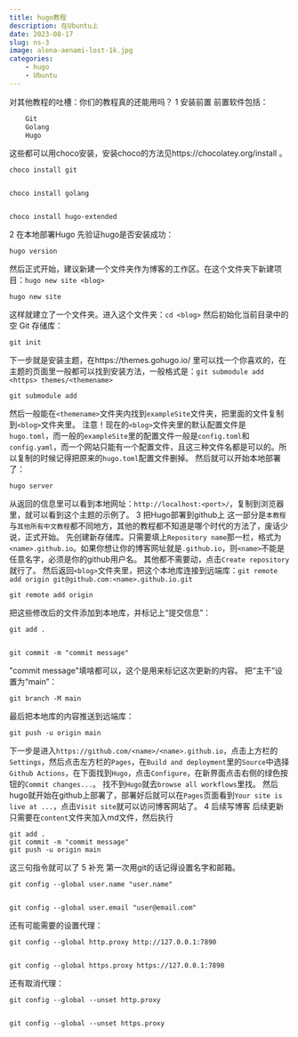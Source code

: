 ```yaml
---
title: hugo教程
description: 在Ubuntu上
date: 2023-08-17
slug: ns-3
image: alena-aenami-lost-1k.jpg
categories:
    - hugo
    - Ubuntu
---
```


对其他教程的吐槽：你们的教程真的还能用吗？
1 安装前置
前置软件包括：

```bash
    Git
    Golang
    Hugo
```

这些都可以用choco安装，安装choco的方法见https://chocolatey.org/install 。

```
choco install git


choco install golang


choco install hugo-extended
```

2 在本地部署Hugo
先验证hugo是否安装成功：
```
hugo version
```

然后正式开始，建议新建一个文件夹作为博客的工作区。在这个文件夹下新建项目：`hugo new site <blog>`
```
hugo new site 
```
这样就建立了一个文件夹。进入这个文件夹：`cd <blog>`
然后初始化当前目录中的空 Git 存储库：
```
git init
```
下一步就是安装主题，在https://themes.gohugo.io/ 里可以找一个你喜欢的，在主题的页面里一般都可以找到安装方法，一般格式是：`git submodule add <https> themes/<themename>`
```
git submodule add
```
然后一般能在`<themename>`文件夹内找到`exampleSite`文件夹，把里面的文件复制到`<blog>`文件夹里。
注意！现在的`<blog>`文件夹里的默认配置文件是`hugo.toml`，而一般的`exampleSite`里的配置文件一般是`config.toml`和`config.yaml`，而一个网站只能有一个配置文件，且这三种文件名都是可以的。所以复制的时候记得把原来的`hugo.toml`配置文件删掉。
然后就可以开始本地部署了：
```
hugo server
```
从返回的信息里可以看到本地网址：`http://localhost:<port>/`，复制到浏览器里，就可以看到这个主题的示例了。
3 把Hugo部署到github上
这一部分是`本教程`与`其他所有中文教程`都不同地方，其他的教程都不知道是哪个时代的方法了，废话少说，正式开始。
先创建新存储库。只需要填上`Repository name`那一栏，格式为`<name>.github.io`。如果你想让你的博客网址就是`.github.io`，则`<name>`不能是任意名字，必须是你的github用户名。
其他都不需要动，点击`Create repository`就行了。
然后返回`<blog>`文件夹里，把这个本地库连接到远端库：`git remote add origin git@github.com:<name>.github.io.git`
```
git remote add origin 
```
把这些修改后的文件添加到本地库，并标记上“提交信息”：
```
git add .


git commit -m "commit message"
```
"commit message"填啥都可以，这个是用来标记这次更新的内容。
把“主干”设置为“main”：
```
git branch -M main
```
最后把本地库的内容推送到远端库：
```
git push -u origin main
```
下一步是进入`https://github.com/<name>/<name>.github.io`，点击上方栏的`Settings`，然后点击左方栏的`Pages`，在`Build and deployment`里的`Source`中选择`Github Actions`，在下面找到`Hugo`，点击`Configure`，在新界面点击右侧的绿色按钮的`Commit changes...`。
找不到`Hugo`就去`browse all workflows`里找。
然后hugo就开始在github上部署了，部署好后就可以在`Pages`页面看到`Your site is live at ...`，点击`Visit site`就可以访问博客网站了。
4 后续写博客
后续更新只需要在`content`文件夹加入md文件，然后执行
```
git add .
git commit -m "commit message"
git push -u origin main
```
这三句指令就可以了
5 补充
第一次用git的话记得设置名字和邮箱。
```
git config --global user.name "user.name"


git config --global user.email "user@email.com"
```
还有可能需要的设置代理：
```
git config --global http.proxy http://127.0.0.1:7890


git config --global https.proxy https://127.0.0.1:7890
```
还有取消代理：
```
git config --global --unset http.proxy


git config --global --unset https.proxy
```

